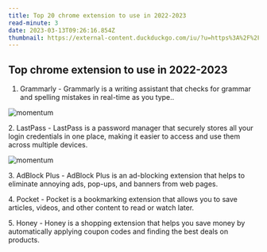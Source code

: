```yaml
---
title: Top 20 chrome extension to use in 2022-2023
read-minute: 3
date: 2023-03-13T09:26:16.854Z
thumbnail: https://external-content.duckduckgo.com/iu/?u=https%3A%2F%2Ftse1.mm.bing.net%2Fth%3Fid%3DOIP.Hf0ugTqPBedKRhV7ZD_pfQAAAA%26pid%3DApi&f=1&ipt=f055f452826ceb4e4709e11c21735fd9edbaf10328d8adc359960b27da940408&ipo=images
---
```

## T﻿op chrome extension to use in 2022-2023

1. Grammarly - Grammarly is a writing assistant that checks for grammar and spelling mistakes in real-time as you type..

![momentum](https://external-content.duckduckgo.com/iu/?u=https%3A%2F%2Ftse3.mm.bing.net%2Fth%3Fid%3DOIP.iinOroCBTCP1ibxBz4QAiQHaCT%26pid%3DApi&f=1&ipt=f234583ddeacb458157c9fbe908c5c73aa3836c2b736dc9bab79706935e78c55&ipo=images "momentum")

2﻿. LastPass - LastPass is a password manager that securely stores all your login credentials in one place, making it easier to access and use them across multiple devices.

![momentum](https://external-content.duckduckgo.com/iu/?u=https%3A%2F%2Ftse3.mm.bing.net%2Fth%3Fid%3DOIP.iinOroCBTCP1ibxBz4QAiQHaCT%26pid%3DApi&f=1&ipt=f234583ddeacb458157c9fbe908c5c73aa3836c2b736dc9bab79706935e78c55&ipo=images "momentum")

3﻿. AdBlock Plus - AdBlock Plus is an ad-blocking extension that helps to eliminate annoying ads, pop-ups, and banners from web pages.

4﻿.   Pocket - Pocket is a bookmarking extension that allows you to save articles, videos, and other content to read or watch later.

5﻿. Honey - Honey is a shopping extension that helps you save money by automatically applying coupon codes and finding the best deals on products.
